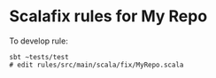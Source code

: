 # Scalafix rules for My Repo

To develop rule:
```
sbt ~tests/test
# edit rules/src/main/scala/fix/MyRepo.scala
```
